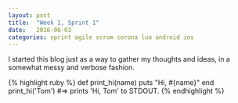 ```yaml
---
layout: post
title:  "Week 1, Sprint 1"
date:   2016-06-03
categories: sprint agile scrum corona lua android ios
---
```

I started this blog just as a way to gather my thoughts and ideas, in a somewhat messy and verbose fashion.

<More to follow soon>

{% highlight ruby %}
def print_hi(name)
  puts "Hi, #{name}"
end
print_hi('Tom')
#=> prints 'Hi, Tom' to STDOUT.
{% endhighlight %}
